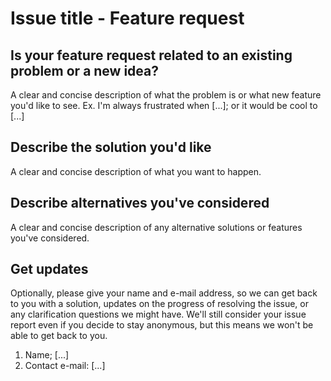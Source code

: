 # Issue title - Feature request

<!-- Copy this template to the body of the e-mail after filling it out, and use the issue title as the subject of the e-mail, when submitting a new issue report through our public issue tracking Trello board. -->

## Is your feature request related to an existing problem or a new idea?

A clear and concise description of what the problem is or what new feature you'd like to see. Ex. I'm always frustrated when [...]; or it would be cool to [...]

## Describe the solution you'd like

A clear and concise description of what you want to happen.

## Describe alternatives you've considered

A clear and concise description of any alternative solutions or features you've considered.

## Get updates

Optionally, please give your name and e-mail address, so we can get back to you with a solution, updates on the progress of resolving the issue, or any clarification questions we might have. We'll still consider your issue report even if you decide to stay anonymous, but this means we won't be able to get back to you.

1. Name; [...]
2. Contact e-mail: [...]